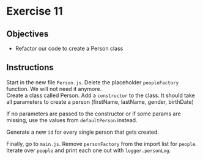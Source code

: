 # Exercise 11

## Objectives
* Refactor our code to create a Person class

## Instructions

Start in the new file `Person.js`. 
Delete the placeholder `peopleFactory` function. We will not need it anymore.  
Create a class called Person.
Add a `constructor` to the class. It should take all parameters to create a person 
(firstName, lastName, gender, birthDate)

If no parameters are passed to the constructor or if some params are missing, use the values from `defaultPerson` instead. 

Generate a new `id` for every single person that gets created.

Finally, go to `main.js`. Remove `personFactory` from the import list for `people`.
Iterate over `people` and print each one out with `logger.personLog`.



